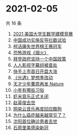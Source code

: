 # 2021-02-05

共 16 条

<!-- BEGIN -->
<!-- 最后更新时间 Fri Feb 05 2021 12:25:49 GMT+0800 (CST) -->
1. [2021 美国大学生数学建模竞赛](https://www.zhihu.com/search?q=2021美赛)
1. [中国成功实施反导拦截试验](https://www.zhihu.com/search?q=陆基中段反导)
1. [柯洁痛失世界棋王赛冠军](https://www.zhihu.com/search?q=柯洁)
1. [恐怖游戏《烟火》](https://www.zhihu.com/search?q=烟火)
1. [拜登政府坚持一个中国政策](https://www.zhihu.com/search?q=拜登政府)
1. [人人影视字幕组被查处](https://www.zhihu.com/search?q=人人影视字幕组)
1. [快手上市首日开盘大涨](https://www.zhihu.com/search?q=快手上市)
1. [《光遇》梦想季改动](https://www.zhihu.com/search?q=光遇)
1. [天才少年曹原再发 Nature](https://www.zhihu.com/search?q=曹原)
1. [小年有哪些习俗](https://www.zhihu.com/search?q=小年)
1. [虾米音乐正式关闭](https://www.zhihu.com/search?q=虾米音乐)
1. [赵英俊去世](https://www.zhihu.com/search?q=赵英俊去世)
1. [网易云音乐再度回应酷狗](https://www.zhihu.com/search?q=网易云酷狗)
1. [为什么癌症越来越常见了？](https://www.zhihu.com/search?q=癌症)
1. [沈阳首位确诊患者去世](https://www.zhihu.com/search?q=沈阳尹老太)
1. [石原里美感染新冠](https://www.zhihu.com/search?q=石原里美新冠)
<!-- END -->
